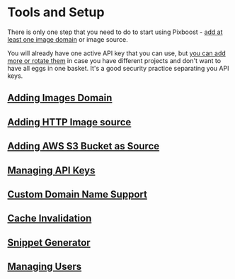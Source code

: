 # Tools and Setup

There is only one step that you need to do to start using Pixboost - [add at least one image domain](adding-image-source.md) or image source.

You will already have one active API key that you can use, but [you can add more or rotate them](manage-api-keys.md) in case you have different projects and don't want to have all eggs in one basket. It's a good security practice separating you API keys.

## [Adding Images Domain](adding-image-source.md)

## [Adding HTTP Image source](adding-http-image-source.md)

## [Adding AWS S3 Bucket as Source](adding-s3-bucket-image-source.md)

## [Managing API Keys](manage-api-keys.md)

## [Custom Domain Name Support](custom-domain.md)

## [Cache Invalidation](cache-invalidation.md)

## [Snippet Generator](snippet-generator.md)

## [Managing Users](manage-users.md)

